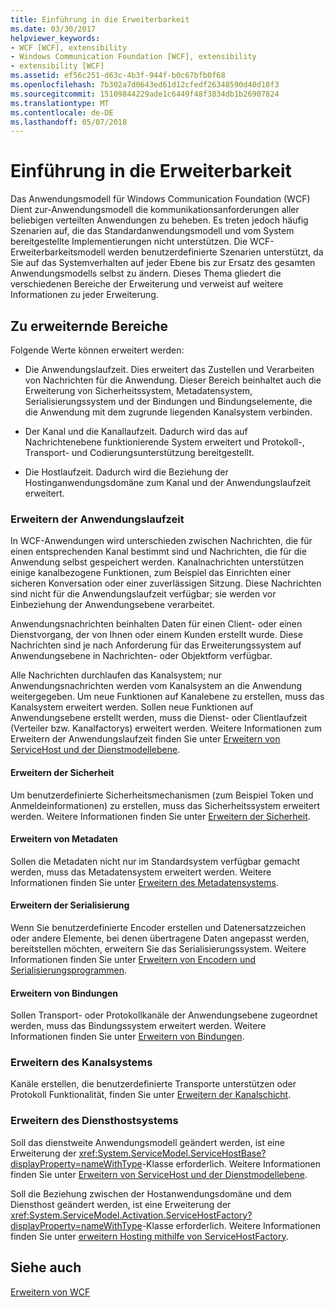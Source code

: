 ```yaml
---
title: Einführung in die Erweiterbarkeit
ms.date: 03/30/2017
helpviewer_keywords:
- WCF [WCF], extensibility
- Windows Communication Foundation [WCF], extensibility
- extensibility [WCF]
ms.assetid: ef56c251-d63c-4b3f-944f-b0c67bfb0f68
ms.openlocfilehash: 7b302a7d0643ed61d12cfedf26348590d40d18f3
ms.sourcegitcommit: 15109844229ade1c6449f48f3834db1b26907824
ms.translationtype: MT
ms.contentlocale: de-DE
ms.lasthandoff: 05/07/2018
---
```

# <a name="introduction-to-extensibility"></a>Einführung in die Erweiterbarkeit
Das Anwendungsmodell für Windows Communication Foundation (WCF) Dient zur-Anwendungsmodell die kommunikationsanforderungen aller beliebigen verteilten Anwendungen zu beheben. Es treten jedoch häufig Szenarien auf, die das Standardanwendungsmodell und vom System bereitgestellte Implementierungen nicht unterstützen. Die WCF-Erweiterbarkeitsmodell werden benutzerdefinierte Szenarien unterstützt, da Sie auf das Systemverhalten auf jeder Ebene bis zur Ersatz des gesamten Anwendungsmodells selbst zu ändern. Dieses Thema gliedert die verschiedenen Bereiche der Erweiterung und verweist auf weitere Informationen zu jeder Erweiterung.  
  
## <a name="areas-to-extend"></a>Zu erweiternde Bereiche  
 Folgende Werte können erweitert werden:  
  
-   Die Anwendungslaufzeit. Dies erweitert das Zustellen und Verarbeiten von Nachrichten für die Anwendung. Dieser Bereich beinhaltet auch die Erweiterung von Sicherheitssystem, Metadatensystem, Serialisierungssystem und der Bindungen und Bindungselemente, die die Anwendung mit dem zugrunde liegenden Kanalsystem verbinden.  
  
-   Der Kanal und die Kanallaufzeit. Dadurch wird das auf Nachrichtenebene funktionierende System erweitert und Protokoll-, Transport- und Codierungsunterstützung bereitgestellt.  
  
-   Die Hostlaufzeit. Dadurch wird die Beziehung der Hostinganwendungsdomäne zum Kanal und der Anwendungslaufzeit erweitert.  
  
### <a name="extending-the-application-runtime"></a>Erweitern der Anwendungslaufzeit  
 In WCF-Anwendungen wird unterschieden zwischen Nachrichten, die für einen entsprechenden Kanal bestimmt sind und Nachrichten, die für die Anwendung selbst gespeichert werden. Kanalnachrichten unterstützen einige kanalbezogene Funktionen, zum Beispiel das Einrichten einer sicheren Konversation oder einer zuverlässigen Sitzung. Diese Nachrichten sind nicht für die Anwendungslaufzeit verfügbar; sie werden vor Einbeziehung der Anwendungsebene verarbeitet.  
  
 Anwendungsnachrichten beinhalten Daten für einen Client- oder einen Dienstvorgang, der von Ihnen oder einem Kunden erstellt wurde. Diese Nachrichten sind je nach Anforderung für das Erweiterungssystem auf Anwendungsebene in Nachrichten- oder Objektform verfügbar.  
  
 Alle Nachrichten durchlaufen das Kanalsystem; nur Anwendungsnachrichten werden vom Kanalsystem an die Anwendung weitergegeben. Um neue Funktionen auf Kanalebene zu erstellen, muss das Kanalsystem erweitert werden. Sollen neue Funktionen auf Anwendungsebene erstellt werden, muss die Dienst- oder Clientlaufzeit (Verteiler bzw. Kanalfactorys) erweitert werden. Weitere Informationen zum Erweitern der Anwendungslaufzeit finden Sie unter [Erweitern von ServiceHost und der Dienstmodellebene](../../../docs/framework/wcf/extending/extending-servicehost-and-the-service-model-layer.md).  
  
#### <a name="extending-security"></a>Erweitern der Sicherheit  
 Um benutzerdefinierte Sicherheitsmechanismen (zum Beispiel Token und Anmeldeinformationen) zu erstellen, muss das Sicherheitssystem erweitert werden. Weitere Informationen finden Sie unter [Erweitern der Sicherheit](../../../docs/framework/wcf/extending/extending-security.md).  
  
#### <a name="extending-metadata"></a>Erweitern von Metadaten  
 Sollen die Metadaten nicht nur im Standardsystem verfügbar gemacht werden, muss das Metadatensystem erweitert werden. Weitere Informationen finden Sie unter [Erweitern des Metadatensystems](../../../docs/framework/wcf/extending/extending-the-metadata-system.md).  
  
#### <a name="extending-serialization"></a>Erweitern der Serialisierung  
 Wenn Sie benutzerdefinierte Encoder erstellen und Datenersatzzeichen oder andere Elemente, bei denen übertragene Daten angepasst werden, bereitstellen möchten, erweitern Sie das Serialisierungssystem. Weitere Informationen finden Sie unter [Erweitern von Encodern und Serialisierungsprogrammen](../../../docs/framework/wcf/extending/extending-encoders-and-serializers.md).  
  
#### <a name="extending-bindings"></a>Erweitern von Bindungen  
 Sollen Transport- oder Protokollkanäle der Anwendungsebene zugeordnet werden, muss das Bindungssystem erweitert werden. Weitere Informationen finden Sie unter [Erweitern von Bindungen](../../../docs/framework/wcf/extending/extending-bindings.md).  
  
### <a name="extending-the-channel-system"></a>Erweitern des Kanalsystems  
 Kanäle erstellen, die benutzerdefinierte Transporte unterstützen oder Protokoll Funktionalität, finden Sie unter [Erweitern der Kanalschicht](../../../docs/framework/wcf/extending/extending-the-channel-layer.md).  
  
### <a name="extending-the-service-hosting-system"></a>Erweitern des Diensthostsystems  
 Soll das dienstweite Anwendungsmodell geändert werden, ist eine Erweiterung der <xref:System.ServiceModel.ServiceHostBase?displayProperty=nameWithType>-Klasse erforderlich. Weitere Informationen finden Sie unter [Erweitern von ServiceHost und der Dienstmodellebene](../../../docs/framework/wcf/extending/extending-servicehost-and-the-service-model-layer.md).  
  
 Soll die Beziehung zwischen der Hostanwendungsdomäne und dem Diensthost geändert werden, ist eine Erweiterung der <xref:System.ServiceModel.Activation.ServiceHostFactory?displayProperty=nameWithType>-Klasse erforderlich. Weitere Informationen finden Sie unter [erweitern Hosting mithilfe von ServiceHostFactory](../../../docs/framework/wcf/extending/extending-hosting-using-servicehostfactory.md).  
  
## <a name="see-also"></a>Siehe auch  
 [Erweitern von WCF](../../../docs/framework/wcf/extending/index.md)
